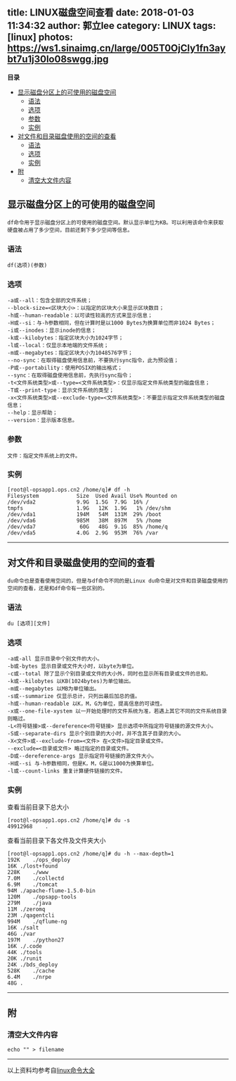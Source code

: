 title: LINUX磁盘空间查看
date: 2018-01-03 11:34:32
author: 郭立lee
category: LINUX
tags: [linux]
photos: https://ws1.sinaimg.cn/large/005T0OjCly1fn3aybt7u1j30lo08swgg.jpg
---

<!-- START doctoc generated TOC please keep comment here to allow auto update -->
<!-- DON'T EDIT THIS SECTION, INSTEAD RE-RUN doctoc TO UPDATE -->
**目录**

- [显示磁盘分区上的可使用的磁盘空间](#%E6%98%BE%E7%A4%BA%E7%A3%81%E7%9B%98%E5%88%86%E5%8C%BA%E4%B8%8A%E7%9A%84%E5%8F%AF%E4%BD%BF%E7%94%A8%E7%9A%84%E7%A3%81%E7%9B%98%E7%A9%BA%E9%97%B4)
  - [语法](#%E8%AF%AD%E6%B3%95)
  - [选项](#%E9%80%89%E9%A1%B9)
  - [参数](#%E5%8F%82%E6%95%B0)
  - [实例](#%E5%AE%9E%E4%BE%8B)
- [对文件和目录磁盘使用的空间的查看](#%E5%AF%B9%E6%96%87%E4%BB%B6%E5%92%8C%E7%9B%AE%E5%BD%95%E7%A3%81%E7%9B%98%E4%BD%BF%E7%94%A8%E7%9A%84%E7%A9%BA%E9%97%B4%E7%9A%84%E6%9F%A5%E7%9C%8B)
  - [语法](#%E8%AF%AD%E6%B3%95-1)
  - [选项](#%E9%80%89%E9%A1%B9-1)
  - [实例](#%E5%AE%9E%E4%BE%8B-1)
- [附](#%E9%99%84)
  - [清空大文件内容](#%E6%B8%85%E7%A9%BA%E5%A4%A7%E6%96%87%E4%BB%B6%E5%86%85%E5%AE%B9)

<!-- END doctoc generated TOC please keep comment here to allow auto update -->


## 显示磁盘分区上的可使用的磁盘空间

    df命令用于显示磁盘分区上的可使用的磁盘空间。默认显示单位为KB。可以利用该命令来获取硬盘被占用了多少空间，目前还剩下多少空间等信息。

### 语法
    df(选项)(参数)

### 选项

```shell
-a或--all：包含全部的文件系统；
--block-size=<区块大小>：以指定的区块大小来显示区块数目；
-h或--human-readable：以可读性较高的方式来显示信息；
-H或--si：与-h参数相同，但在计算时是以1000 Bytes为换算单位而非1024 Bytes；
-i或--inodes：显示inode的信息；
-k或--kilobytes：指定区块大小为1024字节；
-l或--local：仅显示本地端的文件系统；
-m或--megabytes：指定区块大小为1048576字节；
--no-sync：在取得磁盘使用信息前，不要执行sync指令，此为预设值；
-P或--portability：使用POSIX的输出格式；
--sync：在取得磁盘使用信息前，先执行sync指令；
-t<文件系统类型>或--type=<文件系统类型>：仅显示指定文件系统类型的磁盘信息；
-T或--print-type：显示文件系统的类型；
-x<文件系统类型>或--exclude-type=<文件系统类型>：不要显示指定文件系统类型的磁盘信息；
--help：显示帮助；
--version：显示版本信息。
```

### 参数

    文件：指定文件系统上的文件。

### 实例

```shell
[root@l-opsapp1.ops.cn2 /home/q]# df -h
Filesystem            Size  Used Avail Use% Mounted on
/dev/vda2             9.9G  1.5G  7.9G  16% /
tmpfs                 1.9G   12K  1.9G   1% /dev/shm
/dev/vda1             194M   54M  131M  29% /boot
/dev/vda6             985M   38M  897M   5% /home
/dev/vda7              60G   48G  9.1G  85% /home/q
/dev/vda5             4.0G  2.9G  953M  76% /var
```

----

## 对文件和目录磁盘使用的空间的查看

    du命令也是查看使用空间的，但是与df命令不同的是Linux du命令是对文件和目录磁盘使用的空间的查看，还是和df命令有一些区别的。

### 语法

    du [选项][文件]

### 选项

```shell
-a或-all 显示目录中个别文件的大小。
-b或-bytes 显示目录或文件大小时，以byte为单位。
-c或--total 除了显示个别目录或文件的大小外，同时也显示所有目录或文件的总和。
-k或--kilobytes 以KB(1024bytes)为单位输出。
-m或--megabytes 以MB为单位输出。
-s或--summarize 仅显示总计，只列出最后加总的值。
-h或--human-readable 以K，M，G为单位，提高信息的可读性。
-x或--one-file-xystem 以一开始处理时的文件系统为准，若遇上其它不同的文件系统目录则略过。
-L<符号链接>或--dereference<符号链接> 显示选项中所指定符号链接的源文件大小。
-S或--separate-dirs 显示个别目录的大小时，并不含其子目录的大小。
-X<文件>或--exclude-from=<文件> 在<文件>指定目录或文件。
--exclude=<目录或文件> 略过指定的目录或文件。
-D或--dereference-args 显示指定符号链接的源文件大小。
-H或--si 与-h参数相同，但是K，M，G是以1000为换算单位。
-l或--count-links 重复计算硬件链接的文件。
```

### 实例

查看当前目录下总大小
```shell
[root@l-opsapp1.ops.cn2 /home/q]# du -s
49912968	.
```

查看当前目录下各文件及文件夹大小
```shell
[root@l-opsapp1.ops.cn2 /home/q]# du -h --max-depth=1
192K	./ops_deploy
16K	./lost+found
228K	./www
7.0M	./collectd
6.9M	./tomcat
94M	./apache-flume-1.5.0-bin
120M	./opsapp-tools
279M	./java
11M	./zeromq
23M	./qagentcli
994M	./qflume-ng
16K	./salt
46G	./var
197M	./python27
16K	./.code
44K	./tools
20K	./runit
24K	./bds_deploy
528K	./cache
6.4M	./nrpe
48G	.
```
----
## 附

### 清空大文件内容

    echo "" > filename

----

以上资料均参考自[linux命令大全](http://man.linuxde.net/)
